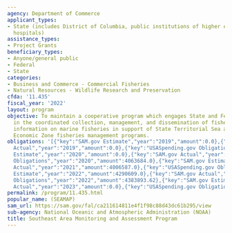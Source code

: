 ```yaml
---
agency: Department of Commerce
applicant_types:
- State (includes District of Columbia, public institutions of higher education and
  hospitals)
assistance_types:
- Project Grants
beneficiary_types:
- Anyone/general public
- Federal
- State
categories:
- Business and Commerce - Commercial Fisheries
- Natural Resources - Wildlife Research and Preservation
cfda: '11.435'
fiscal_year: '2022'
layout: program
objective: To maintain a cooperative program which engages State and Federal agencies
  in the coordinated collection, management, and dissemination of fishery - independent
  information on marine fisheries in support of State Territorial Sea and U.S. Exclusive
  Economic Zone fisheries management programs.
obligations: '[{"key":"SAM.gov Estimate","year":"2019","amount":0.0},{"key":"SAM.gov
  Actual","year":"2019","amount":0.0},{"key":"USASpending.gov Obligations","year":"2019","amount":3999714.0},{"key":"SAM.gov
  Estimate","year":"2020","amount":0.0},{"key":"SAM.gov Actual","year":"2020","amount":4063684.0},{"key":"USASpending.gov
  Obligations","year":"2020","amount":4063684.0},{"key":"SAM.gov Estimate","year":"2021","amount":4470052.0},{"key":"SAM.gov
  Actual","year":"2021","amount":4006587.0},{"key":"USASpending.gov Obligations","year":"2021","amount":4006587.0},{"key":"SAM.gov
  Estimate","year":"2022","amount":4290609.0},{"key":"SAM.gov Actual","year":"2022","amount":4458202.0},{"key":"USASpending.gov
  Obligations","year":"2022","amount":4383893.62},{"key":"SAM.gov Estimate","year":"2023","amount":5992632.0},{"key":"SAM.gov
  Actual","year":"2023","amount":0.0},{"key":"USASpending.gov Obligations","year":"2023","amount":5470685.22}]'
permalink: /program/11.435.html
popular_name: (SEAMAP)
sam_url: https://sam.gov/fal/ca211614811e4f1f98c88d43dc61b295/view
sub-agency: National Oceanic and Atmospheric Administration (NOAA)
title: Southeast Area Monitoring and Assessment Program
---
```

